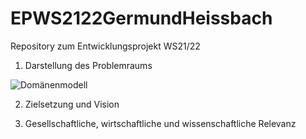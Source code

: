 # EPWS2122GermundHeissbach
Repository zum Entwicklungsprojekt WS21/22

1. Darstellung des Problemraums

![Domänenmodell](https://raw.githubusercontent.com/verenaheissbach/EPWS2122GermundHeissbach/main/images/Dom%C3%A4nenmodell%20EP.png)



2. Zielsetzung und Vision



3. Gesellschaftliche, wirtschaftliche und wissenschaftliche Relevanz
